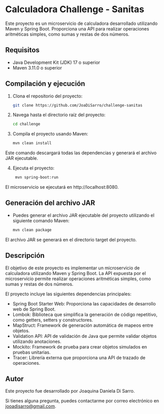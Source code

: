 # Calculadora Challenge - Sanitas

Este proyecto es un microservicio de calculadora desarrollado utilizando Maven y Spring Boot. Proporciona una API para realizar operaciones aritméticas simples, como sumas y restas de dos números.

## Requisitos

- Java Development Kit (JDK) 17 o superior
- Maven 3.11.0 o superior

## Compilación y ejecución

1. Clona el repositorio del proyecto:

   ```bash
   git clone https://github.com/JoaDiSarro/challenge-sanitas

2. Navega hasta el directorio raíz del proyecto:

   ```bash
   cd challenge

3. Compila el proyecto usando Maven:

   ```bash
   mvn clean install

Este comando descargará todas las dependencias y generará el archivo JAR ejecutable.

4. Ejecuta el proyecto:

   ```bash
    mvn spring-boot:run

El microservicio se ejecutará en http://localhost:8080.

## Generación del archivo JAR

- Puedes generar el archivo JAR ejecutable del proyecto utilizando el siguiente comando Maven:

   ```bash
   mvn clean package

El archivo JAR se generará en el directorio target del proyecto.

## Descripción

El objetivo de este proyecto es implementar un microservicio de calculadora utilizando Maven y Spring Boot. 
La API expuesta por el microservicio permite realizar operaciones aritméticas simples, como sumas y restas de dos números.

El proyecto incluye las siguientes dependencias principales:

- Spring Boot Starter Web: Proporciona las capacidades de desarrollo web de Spring Boot.
- Lombok: Biblioteca que simplifica la generación de código repetitivo, como getters, setters y constructores.
- MapStruct: Framework de generación automática de mapeos entre objetos.
- Validation API: API de validación de Java que permite validar objetos utilizando anotaciones.
- Mockito: Framework de prueba para crear objetos simulados en pruebas unitarias.
- Tracer: Librería externa que proporciona una API de trazado de operaciones.

## Autor
Este proyecto fue desarrollado por Joaquina Daniela Di Sarro. 

Si tienes alguna pregunta, puedes contactarme por correo electrónico en jooadisarro@gmail.com.